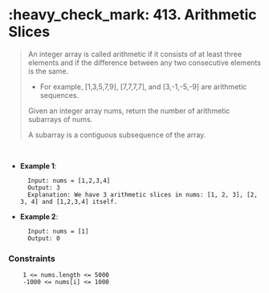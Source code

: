 <h1>:heavy_check_mark: 413. Arithmetic Slices</h1>
<blockquote>An integer array is called arithmetic if it consists of at least three elements and if the difference between any two consecutive elements is the same.

* For example, [1,3,5,7,9], [7,7,7,7], and [3,-1,-5,-9] are arithmetic sequences.

Given an integer array nums, return the number of arithmetic subarrays of nums.

A subarray is a contiguous subsequence of the array.

</blockquote><br>

* **Example 1**:<br>

        Input: nums = [1,2,3,4]
        Output: 3
        Explanation: We have 3 arithmetic slices in nums: [1, 2, 3], [2, 3, 4] and [1,2,3,4] itself.
      
* **Example 2**:<br>

        Input: nums = [1]
        Output: 0

### **Constraints**

        1 <= nums.length <= 5000
        -1000 <= nums[i] <= 1000

